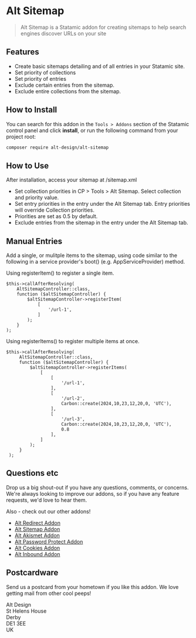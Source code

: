 # Alt Sitemap

> Alt Sitemap is a Statamic addon for creating sitemaps to help search engines discover URLs on your site

## Features

- Create basic sitemaps detailing <loc> <lastmod> and <priority> of all entries in your Statamic site.
- Set priority of collections
- Set priority of entries
- Exclude certain entries from the sitemap.
- Exclude entire collections from the sitemap.

## How to Install

You can search for this addon in the `Tools > Addons` section of the Statamic control panel and click **install**, or run the following command from your project root:

``` bash
composer require alt-design/alt-sitemap
```

## How to Use

After installation, access your sitemap at /sitemap.xml  

- Set collection priorities in CP > Tools > Alt Sitemap. Select collection and priority value.
- Set entry priorities in the entry under the Alt Sitemap tab. Entry priorities will override Collection priorities.  
- Priorities are set as 0.5 by default.  
- Exclude entries from the sitemap in the entry under the Alt Sitemap tab.

## Manual Entries
Add a single, or mulitple items to the sitemap, using code similar to the following in a service provider's boot() (e.g. AppServiceProvider) method.

Using registerItem() to register a single item.
```
$this->callAfterResolving(
    AltSitemapController::class,
    function ($altSitemapController) {
        $altSitemapController->registerItem(
            [
                '/url-1',
            ]
        );
    }
);
```

Using registerItems() to register multiple items at once.
```
$this->callAfterResolving(
     AltSitemapController::class,
     function ($altSitemapController) {
         $altSitemapController->registerItems(
             [
                 [
                     '/url-1',
                 ],
                 [
                     '/url-2',
                     Carbon::create(2024,10,23,12,20,0, 'UTC'),
                 ],
                 [
                     '/url-3',
                     Carbon::create(2024,10,23,12,20,0, 'UTC'),
                     0.8
                 ],
             ]
         );
     }
 );
```

## Questions etc

Drop us a big shout-out if you have any questions, comments, or concerns. We're always looking to improve our addons, so if you have any feature requests, we'd love to hear them.

Also - check out our other addons!
- [Alt Redirect Addon](https://github.com/alt-design/Alt-Redirect-Addon)
- [Alt Sitemap Addon](https://github.com/alt-design/Alt-Sitemap-Addon)
- [Alt Akismet Addon](https://github.com/alt-design/Alt-Akismet-Addon)
- [Alt Password Protect Addon](https://github.com/alt-design/Alt-Password-Protect-Addon)
- [Alt Cookies Addon](https://github.com/alt-design/Alt-Cookies-Addon)
- [Alt Inbound Addon](https://github.com/alt-design/Alt-Inbound-Addon)

## Postcardware

Send us a postcard from your hometown if you like this addon. We love getting mail from other cool peeps!

Alt Design  
St Helens House  
Derby  
DE1 3EE  
UK  
